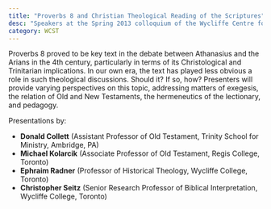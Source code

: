 ```yaml
---
title: "Proverbs 8 and Christian Theological Reading of the Scriptures"
desc: "Speakers at the Spring 2013 colloquium of the Wycliffe Centre for Scripture &amp; Theology: Don Collett, Michael Kolarcik, Ephraim Radner, Chris Seitz."
category: WCST
---
```


Proverbs 8 proved to be key text in the debate between Athanasius and the Arians in the 4th century, particularly in terms of its Christological and Trinitarian implications. In our own era, the text has played less obvious a role in such theological discussions. Should it? If so, how? Presenters will provide varying perspectives on this topic, addressing matters of exegesis, the relation of Old and New Testaments, the hermeneutics of the lectionary, and pedagogy.

Presentations by:

* **Donald Collett** (Assistant Professor of Old Testament, Trinity School for Ministry, Ambridge, PA)
* **Michael Kolarcik** (Associate Professor of Old Testament, Regis College, Toronto)
* **Ephraim Radner** (Professor of Historical Theology, Wycliffe College, Toronto)
* **Christopher Seitz** (Senior Research Professor of Biblical Interpretation, Wycliffe College, Toronto)